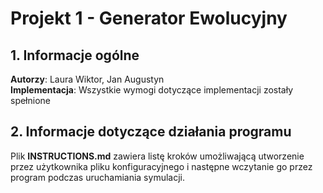 # Projekt 1 - Generator Ewolucyjny
## 1. Informacje ogólne
**Autorzy**: Laura Wiktor, Jan Augustyn\
**Implementacja**: Wszystkie wymogi dotyczące implementacji zostały spełnione
## 2. Informacje dotyczące działania programu
Plik **INSTRUCTIONS.md** zawiera listę kroków umożliwającą utworzenie przez użytkownika pliku konfiguracyjnego i następne wczytanie go przez program podczas uruchamiania symulacji.
